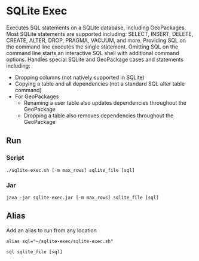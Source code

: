 # SQLite Exec

Executes SQL statements on a SQLite database, including GeoPackages.  Most SQLite statements are supported including: SELECT, INSERT, DELETE, CREATE, ALTER, DROP, PRAGMA, VACUUM, and more.  Providing SQL on the command line executes the single statement. Omitting SQL on the command line starts an interactive SQL shell with additional command options.  Handles special SQLite and GeoPackage cases and statements including:
 * Dropping columns (not natively supported in SQLite)
 * Copying a table and all dependencies (not a standard SQL alter table command)
 * For GeoPackages
   * Renaming a user table also updates dependencies throughout the GeoPackage
   * Dropping a table also removes dependencies throughout the GeoPackage

## Run

### Script

    ./sqlite-exec.sh [-m max_rows] sqlite_file [sql]

### Jar

    java -jar sqlite-exec.jar [-m max_rows] sqlite_file [sql]

## Alias

Add an alias to run from any location

    alias sql="~/sqlite-exec/sqlite-exec.sh"

    sql sqlite_file [sql]
